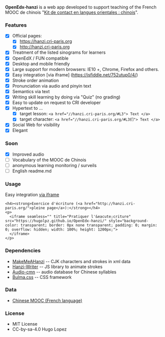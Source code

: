 **OpenEdx-hanzi** is a web app developed to support teaching of the French MOOC de chinois "[Kit de contact en langues orientales : chinois](https://www.fun-mooc.fr/courses/course-v1:Inalco+52004+session02/about)".

### Features
- [x] Official pages:
  - [x] https://hanzi.cri-paris.org
  - [x] http://hanzi.cri-paris.org
- [x] Treatment of the listed sinograms for learners
- [x] OpenEdX / FUN compatible
- [x] Desktop and mobile friendly
- [x] Large support for modern browsers: IE10 +, Chrome, Firefox and others.
- [x] Easy integration [via iframe] (https://jsfiddle.net/752utup0/4/)
- [x] Stroke order animation
- [x] Pronunciation via audio and pinyin text
- [x] Semantics via text
- [x] Writing skill learning by doing via "Quiz" (no grading)
- [x] Easy to update on request to CRI developer
- [x] Hypertext to ...
  - [x] target lesson: `<a href="//hanzi.cri-paris.org/#L3"> Text </a>`
  - [x] target character: `<a href="//hanzi.cri-paris.org/#L3们"> Text </a>`
- [x] Social Web for visibility
- [x] Elegant

### Soon
- [x] Improved audio
- [ ] Vocabulary of the MOOC de Chinois
- [ ] anonymous learning monitoring / surveils
- [ ] English readme.md

### Usage
Easy integration [via iframe](https://jsfiddle.net/752utup0/4/)

```
<h4><strong>Exercice d'écriture (<a href="http://hanzi.cri-paris.org/">pleine page</a>):</strong></h4>
<p>
  <iframe seamless="" title="Pratiquer l'&eacute;criture" src="https://hugolpz.github.io/OpenEdx-hanzi/" style="background-color: transparent; border: 0px none transparent; padding: 0; margin: 0; overflow: hidden; width: 100%; height: 1200px;">
  </iframe>
</p>
```

### Dependencies
- [MakeMeAHanzi](http://github.com/Skishore/MakeMeAHanzi) -- CJK characters and strokes in xml data
- [Hanzi-Writer](http://github.com/Chanind/Hanzi-Write) -- JS library to animate strokes
- [Audio-cmn](http://github.com/hugolpz/audio-cmn/) -- audio database for Chinese syllables
- [Bulma.css](https://bulma.io/documentation/) -- CSS framework

### Data
* [Chinese MOOC (French language)](https://www.fun-mooc.fr/courses/course-v1:Inalco+52004+session02/about)

### License
- MIT License
- CC-by-sa-4.0 Hugo Lopez
